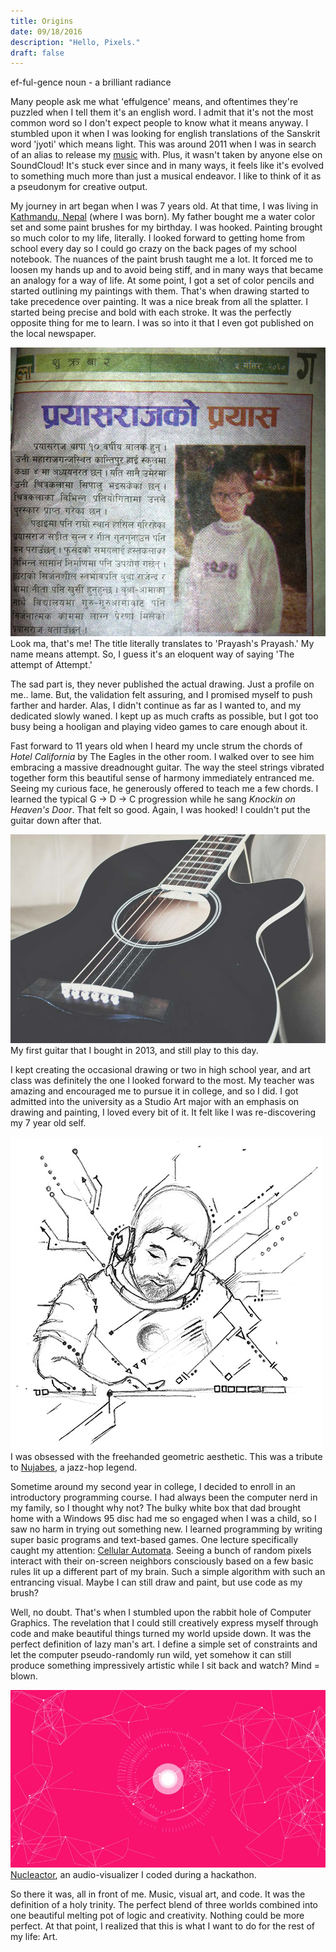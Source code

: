 ```yaml
---
title: Origins
date: 09/18/2016
description: "Hello, Pixels."
draft: false
---
```


ef-ful-gence
noun - a brilliant radiance

Many people ask me what 'effulgence' means, and oftentimes they're puzzled when I tell them it's an english word. I admit that it's not the most common word so I don't expect people to know what it means anyway. I stumbled upon it when I was looking for english translations of the Sanskrit word 'jyoti' which means light. This was around 2011 when I was in search of an alias to release my [music](/music/) with. Plus, it wasn't taken by anyone else on SoundCloud! It's stuck ever since and in many ways, it feels like it's evolved to something much more than just a musical endeavor. I like to think of it as a pseudonym for creative output.

My journey in art began when I was 7 years old. At that time, I was living in [Kathmandu, Nepal](https://goo.gl/maps/dRHoHcJc5WJ2) (where I was born). My father bought me a water color set and some paint brushes for my birthday. I was hooked. Painting brought so much color to my life, literally. I looked forward to getting home from school every day so I could go crazy on the back pages of my school notebook. The nuances of the paint brush taught me a lot. It forced me to loosen my hands up and to avoid being stiff, and in many ways that became an analogy for a way of life. At some point, I got a set of color pencils and started outlining my paintings with them. That's when drawing started to take precedence over painting. It was a nice break from all the splatter. I started being precise and bold with each stroke. It was the perfectly opposite thing for me to learn. I was so into it that I even got published on the local newspaper.

![Prayash Thapa Effulgence Art Newspaper](./paper.jpg)
Look ma, that's me! The title literally translates to 'Prayash's Prayash.' My name means attempt. So, I guess it's an eloquent way of saying 'The attempt of Attempt.'

The sad part is, they never published the actual drawing. Just a profile on me.. lame. But, the validation felt assuring, and I promised myself to push farther and harder. Alas, I didn't continue as far as I wanted to, and my dedicated slowly waned. I kept up as much crafts as possible, but I got too busy being a hooligan and playing video games to care enough about it.

Fast forward to 11 years old when I heard my uncle strum the chords of *Hotel California* by The Eagles in the other room. I walked over to see him embracing a massive dreadnought guitar. The way the steel strings vibrated together form this beautiful sense of harmony immediately entranced me. Seeing my curious face, he generously offered to teach me a few chords. I learned the typical G -> D -> C progression while he sang *Knockin on Heaven's Door*. That felt so good. Again, I was hooked! I couldn't put the guitar down after that.

![Prayash Thapa Effulgence First Guitar](./guitar.jpg)
My first guitar that I bought in 2013, and still play to this day.

I kept creating the occasional drawing or two in high school year, and art class was definitely the one I looked forward to the most. My teacher was amazing and encouraged me to pursue it in college, and so I did. I got admitted into the university as a Studio Art major with an emphasis on drawing and painting, I loved every bit of it. It felt like I was re-discovering my 7 year old self.

![Prayash Thapa Effulgence Nujabes Drawing](./nujabes.jpg)
I was obsessed with the freehanded geometric aesthetic. This was a tribute to [Nujabes](https://youtu.be/WrO9PTpuSSs?t=7m50s), a jazz-hop legend.

Sometime around my second year in college, I decided to enroll in an introductory programming course. I had always been the computer nerd in my family, so I thought why not? The bulky white box that dad brought home with a Windows 95 disc had me so engaged when I was a child, so I saw no harm in trying out something new. I learned programming by writing super basic programs and text-based games. One lecture specifically caught my attention: [Cellular Automata](https://en.wikipedia.org/wiki/Cellular_automaton). Seeing a bunch of random pixels interact with their on-screen neighbors consciously based on a few basic rules lit up a different part of my brain. Such a simple algorithm with such an entrancing visual. Maybe I can still draw and paint, but use code as my brush?

Well, no doubt. That's when I stumbled upon the rabbit hole of Computer Graphics. The revelation that I could still creatively express myself through code and make beautiful things turned my world upside down. It was the perfect definition of lazy man's art. I define a simple set of constraints and let the computer pseudo-randomly run wild, yet somehow it can still produce something impressively artistic while I sit back and watch? Mind = blown.

![Prayash Thapa Effulgence Code Graphics Visual Art](./graphics.jpg)
[Nucleactor](http://effulgence.io/Nucleactor), an audio-visualizer I coded during a hackathon.

So there it was, all in front of me. Music, visual art, and code. It was the definition of a holy trinity. The perfect blend of three worlds combined into one beautiful melting pot of logic and creativity. Nothing could be more perfect. At that point, I realized that this is what I want to do for the rest of my life: Art.
